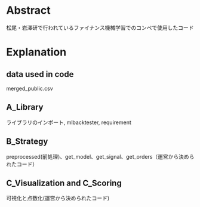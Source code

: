 # Abstract 
松尾・岩澤研で行われているファイナンス機械学習でのコンペで使用したコード

# Explanation
## data used in code
merged_public.csv

## A_Library
ライブラリのインポート, mlbacktester, requirement

## B_Strategy
preprocessed(前処理)、get_model、get_signal、get_orders（運営から決められたコード）

## C_Visualization and C_Scoring
可視化と点数化(運営から決められたコード)
